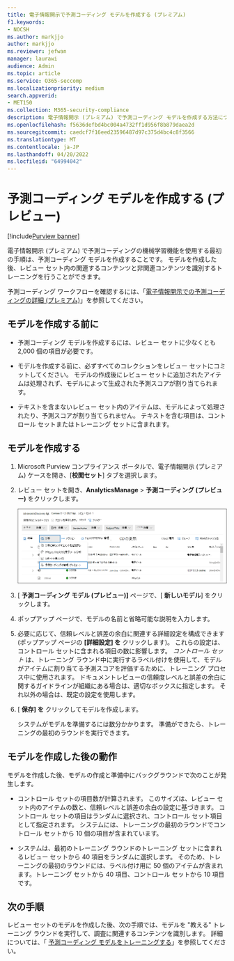 ```yaml
---
title: 電子情報開示で予測コーディング モデルを作成する (プレミアム)
f1.keywords:
- NOCSH
ms.author: markjjo
author: markjjo
ms.reviewer: jefwan
manager: laurawi
audience: Admin
ms.topic: article
ms.service: O365-seccomp
ms.localizationpriority: medium
search.appverid:
- MET150
ms.collection: M365-security-compliance
description: 電子情報開示 (プレミアム) で予測コーディング モデルを作成する方法について説明します。 これは、電子情報開示 (プレミアム) で機械学習機能を使用して、レビュー セット内の関連するコンテンツと関連性のないコンテンツを特定するのに役立つ最初の手順です。
ms.openlocfilehash: f5636defbd4bc004a4732ff1d956f8b879daea2d
ms.sourcegitcommit: caedcf7f16eed23596487d97c375d4bc4c8f3566
ms.translationtype: MT
ms.contentlocale: ja-JP
ms.lasthandoff: 04/20/2022
ms.locfileid: "64994042"
---
```

# <a name="create-a-predictive-coding-model-preview"></a>予測コーディング モデルを作成する (プレビュー)

[!include[Purview banner](../includes/purview-rebrand-banner.md)]

電子情報開示 (プレミアム) で予測コーディングの機械学習機能を使用する最初の手順は、予測コーディング モデルを作成することです。 モデルを作成した後、レビュー セット内の関連するコンテンツと非関連コンテンツを識別するトレーニングを行うことができます。

予測コーディング ワークフローを確認するには、「[電子情報開示での予測コーディングの詳細 (プレミアム)](predictive-coding-overview.md#the-predictive-coding-workflow)」を参照してください。

## <a name="before-you-create-a-model"></a>モデルを作成する前に

- 予測コーディング モデルを作成するには、レビュー セットに少なくとも 2,000 個の項目が必要です。

- モデルを作成する前に、必ずすべてのコレクションをレビュー セットにコミットしてください。 モデルの作成後にレビュー セットに追加されたアイテムは処理されず、モデルによって生成された予測スコアが割り当てられます。

- テキストを含まないレビュー セット内のアイテムは、モデルによって処理されたり、予測スコアが割り当てられません。 テキストを含む項目は、コントロール セットまたはトレーニング セットに含まれます。

## <a name="create-a-model"></a>モデルを作成する

1. Microsoft Purview コンプライアンス ポータルで、電子情報開示 (プレミアム) ケースを開き、[**校閲セット**] タブを選択します。

2. レビュー セットを開き、**AnalyticsManage** >  **予測コーディング (プレビュー)** をクリックします。

   ![レビュー セットの [分析] ドロップダウン メニューをクリックして、[予測コーディング] ページに移動します。](..\media\ManagePredictiveCoding.png)

3. [ **予測コーディング モデル (プレビュー)]** ページで、[ **新しいモデル**] をクリックします。

4. ポップアップ ページで、モデルの名前と省略可能な説明を入力します。

5. 必要に応じて、信頼レベルと誤差の余白に関連する詳細設定を構成できます (ポップアップ ページの **[詳細設定] を** クリックします)。 これらの設定は、コントロール セットに含まれる項目の数に影響します。 *コントロール セット* は、トレーニング ラウンド中に実行するラベル付けを使用して、モデルがアイテムに割り当てる予測スコアを評価するために、トレーニング プロセス中に使用されます。 ドキュメントレビューの信頼度レベルと誤差の余白に関するガイドラインが組織にある場合は、適切なボックスに指定します。 それ以外の場合は、既定の設定を使用します。

6. [ **保存] を** クリックしてモデルを作成します。

   システムがモデルを準備するには数分かかります。 準備ができたら、トレーニングの最初のラウンドを実行できます。

## <a name="what-happens-after-you-create-a-model"></a>モデルを作成した後の動作

モデルを作成した後、モデルの作成と準備中にバックグラウンドで次のことが発生します。

- コントロール セットの項目数が計算されます。 このサイズは、レビュー セット内のアイテムの数と、信頼レベルと誤差の余白の設定に基づきます。 コントロール セットの項目はランダムに選択され、コントロール セット項目として指定されます。 システムには、トレーニングの最初のラウンドでコントロール セットから 10 個の項目が含まれています。

- システムは、最初のトレーニング ラウンドのトレーニング セットに含まれるレビュー セットから 40 項目をランダムに選択します。 そのため、トレーニングの最初のラウンドには、ラベル付け用に 50 個のアイテムが含まれます。トレーニング セットから 40 項目、コントロール セットから 10 項目です。

## <a name="next-steps"></a>次の手順

レビュー セットのモデルを作成した後、次の手順では、モデルを "教える" トレーニング ラウンドを実行して、調査に関連するコンテンツを識別します。 詳細については、「 [予測コーディング モデルをトレーニングする](predictive-coding-train-model.md)」を参照してください。

